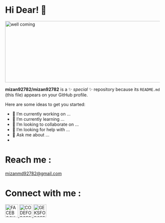 # Hi Dear! 👋
<img src="https://media.tenor.com/pUJHssYR_JsAAAAC/welcome.gif" alt="well coming" style="width:800px;height:200px;">


**mizan92782/mizan92782** is a ✨ _special_ ✨ repository because its `README.md` (this file) appears on your GitHub profile.

Here are some ideas to get you started:

- 🔭 I’m currently working on ...
- 🌱 I’m currently learning ...
- 👯 I’m looking to collaborate on ...
- 🤔 I’m looking for help with ...
- 💬 Ask me about ...
- 


# Reach me :
mizanmd92782@gmail.com



# Connect with me :
 <a href="https://www.facebook.com/profile.php?id=100028321125592" >
 <img src="https://cdn-icons-png.flaticon.com/512/124/124010.png" alt="FACEBOOK" style="width:42px;height:42px;" >
</a>

<a href="https://codeforces.com/profile/mizan92782" >
 <img src="https://play-lh.googleusercontent.com/EkSlLWf2-04k5Y5F_MDLqoXPdo0TyZX3zKdCfsEUDqVB7INUypTOd6AVmkE_X7ej3JuR=w240-h480-rw" alt="CODEFORCES" style="width:42px;height:42px;" >
</a>

<a href="https://auth.geeksforgeeks.org/user/mizanmd92782/" >
 <img src="https://scontent.fcgp6-1.fna.fbcdn.net/v/t1.6435-9/119169043_10158009779444023_1905187057223611079_n.png?_nc_cat=100&ccb=1-7&_nc_sid=09cbfe&_nc_eui2=AeG7_XVXgZOwb-6sxlwxuM1jmgBbYNEf5uSaAFtg0R_m5GIp5Lo7ayW2q95iocr6uoPw2wFHQ3WF29h5B89XTd4a&_nc_ohc=eAWSG35mIOgAX8JShGo&_nc_ht=scontent.fcgp6-1.fna&oh=00_AfDONmskNoPt7Tjx3cPGAOmwfawEhVTildCP4JUNPInNVA&oe=63E59EE8" alt="GEKSFORGEEKS" style="width:42px;height:42px;" >
</a>




